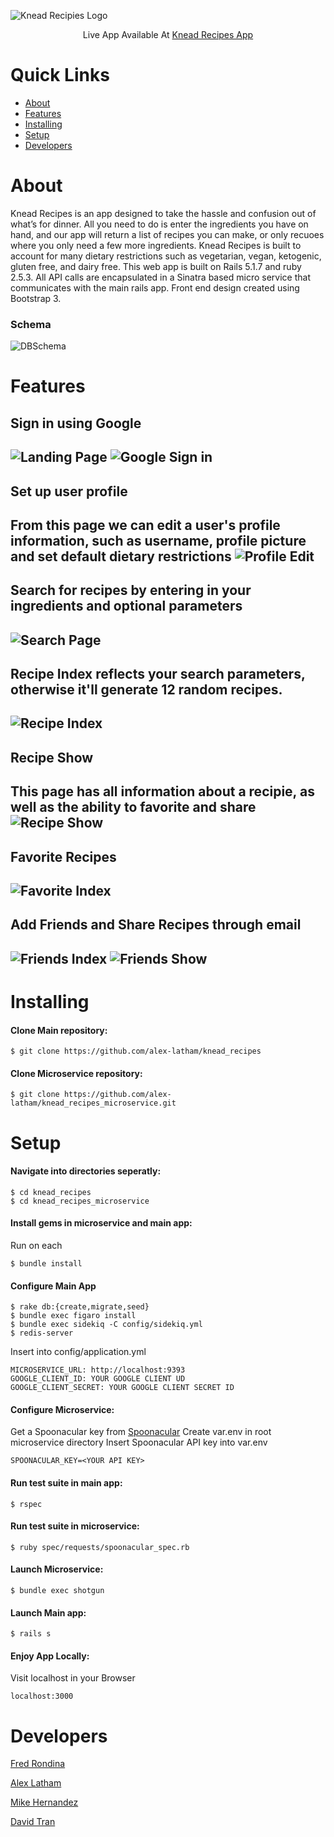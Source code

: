 
![Knead Recipies Logo](https://i.imgur.com/QFrJuy4.png)

 
<p align="center">
 Live App Available At
  <a href="https://knead-recipes.herokuapp.com">Knead Recipes App</a>
 </p>
 
# Quick Links

- [About](#about)
- [Features](#features)
- [Installing](#Installing)
- [Setup](#Setup)
- [Developers](#developers)


# About
Knead Recipes is an app designed to take the hassle and confusion out of what’s for dinner. All you need to do is enter the ingredients you have on hand, and our app will return a list of recipes you can make, or only recuoes where you only need a few more ingredients. Knead Recipes is built to account for many dietary restrictions such as vegetarian, vegan, ketogenic, gluten free, and dairy free. This web app is built on Rails 5.1.7 and ruby 2.5.3. All API calls are encapsulated in a Sinatra based micro service that communicates with the main rails app. Front end design created using Bootstrap 3.

### Schema
![DBSchema](https://i.imgur.com/NGjyawb.png)

# Features

## Sign in using Google
![Landing Page](https://i.imgur.com/igWKviA.jpg)
![Google Sign in](https://i.imgur.com/U6g4wqf.png)
---
## Set up user profile
From this page we can edit a user's profile information, such as username, profile picture and set default dietary restrictions
![Profile Edit](https://i.imgur.com/ctzssyV.jpg)
---
## Search for recipes by entering in your ingredients and optional parameters
![Search Page](https://i.imgur.com/Ts7scHx.jpg)
---
## Recipe Index reflects your search parameters, otherwise it'll generate 12 random recipes.
![Recipe Index](https://i.imgur.com/3DA6mdA.jpg)
---
## Recipe Show
This page has all information about a recipie, as well as the ability to favorite and share
![Recipe Show](https://i.imgur.com/oxX1Net.jpg)
---
## Favorite Recipes
![Favorite Index](https://i.imgur.com/mgOaasD.jpg)
---
## Add Friends and Share Recipes through email 
![Friends Index](https://i.imgur.com/Ar55ccd.jpg)
![Friends Show](https://i.imgur.com/m7NjPGO.jpg)
--

# Installing
#### Clone Main repository:
```shell
$ git clone https://github.com/alex-latham/knead_recipes
```
#### Clone Microservice repository:
```shell
$ git clone https://github.com/alex-latham/knead_recipes_microservice.git
```
# Setup
#### Navigate into directories seperatly:
```shell
$ cd knead_recipes
$ cd knead_recipes_microservice
```
#### Install gems in microservice and main app:
Run on each
```shell
$ bundle install
```
#### Configure Main App
```shell
$ rake db:{create,migrate,seed}
$ bundle exec figaro install
$ bundle exec sidekiq -C config/sidekiq.yml
$ redis-server
```

Insert into config/application.yml
```shell
MICROSERVICE_URL: http://localhost:9393
GOOGLE_CLIENT_ID: YOUR GOOGLE CLIENT UD
GOOGLE_CLIENT_SECRET: YOUR GOOGLE CLIENT SECRET ID
```
#### Configure Microservice:
Get a Spoonacular key from <a href="https://spoonacular.com/food-api">Spoonacular</a>
Create var.env in root microservice directory
Insert Spoonacular API key into var.env
```shell
SPOONACULAR_KEY=<YOUR API KEY>
```
#### Run test suite in main app:
```shell
$ rspec
```
#### Run test suite in microservice:
```shell
$ ruby spec/requests/spoonacular_spec.rb
```
#### Launch Microservice:
```shell
$ bundle exec shotgun
```
#### Launch Main app:
```shell
$ rails s
```
#### Enjoy App Locally:
Visit localhost in your Browser
```shell
localhost:3000
```

# Developers
<p>
  <a href="https://github.com/fredrondina96">Fred Rondina</a>
 </p>
 <p>
  <a href="https://github.com/alex-latham">Alex Latham</a>
 </p>
 <p>
  <a href="https://github.com/mikez321">Mike Hernandez</a>
 </p>
 <p>
  <a href="https://github.com/DavidTTran">David Tran</a>
 </p>


